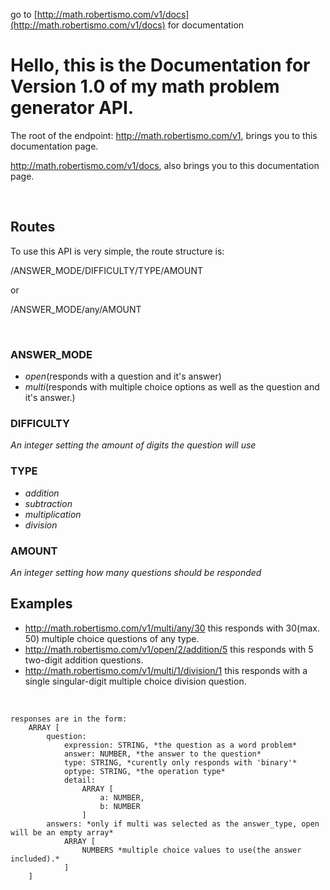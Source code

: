 go to [http://math.robertismo.com/v1/docs](http://math.robertismo.com/v1/docs) for documentation

<div>
	<h1>Hello, this is the Documentation for Version 1.0 of my math problem generator API.</h1>
	<p>The root of the endpoint: <a href="http://math.robertismo.com/v1">http://math.robertismo.com/v1</a>, brings you to this documentation page.</p>
	<p><a href="http://math.robertismo.com/v1/docs">http://math.robertismo.com/v1/docs</a>, also brings you to this documentation page.</p>
	<br/>
	<h2>Routes</h2>
	<p>To use this API is very simple, the route structure is:</p>
	<p>/ANSWER_MODE/DIFFICULTY/TYPE/AMOUNT</p>
	<p>or</p>
	<p>/ANSWER_MODE/any/AMOUNT</p>
	<br/>
	<h3>ANSWER_MODE</h3>
	<ul>
		<li><i>open</i>(responds with a question and it's answer)</li>
		<li><i>multi</i>(responds with multiple choice options as well as the question and it's answer.)</li>
	</ul>
	<h3>DIFFICULTY</h3>
	<i>An integer setting the amount of digits the question will use</i>
	<h3>TYPE</h3>
	<ul>
		<li><i>addition</i></li>
		<li><i>subtraction</i></li>
		<li><i>multiplication</i></li>
		<li><i>division</i></li>
	</ul>
	<h3>AMOUNT</h3>
	<i>An integer setting how many questions should be responded</i>
	<h2>Examples</h2>
	<ul>
		<li><a href="http://math.robertismo.com/v1/multi/any/30">http://math.robertismo.com/v1/multi/any/30</a> this responds with 30(max. 50) multiple choice questions of any type.</li>
		<li><a href="http://math.robertismo.com/v1/open/2/addition/5">http://math.robertismo.com/v1/open/2/addition/5</a> this responds with 5 two-digit addition questions.</li>
		<li><a href="http://math.robertismo.com/v1/multi/1/division/1">http://math.robertismo.com/v1/multi/1/division/1</a> this responds with a single singular-digit multiple choice division question.</li>
	</ul>
</div>
<br/>


```
responses are in the form:
	ARRAY [
		question:
			expression: STRING, *the question as a word problem*
			answer: NUMBER, *the answer to the question*
			type: STRING, *curently only responds with 'binary'*
			optype: STRING, *the operation type*
			detail:
				ARRAY [
					a: NUMBER, 
					b: NUMBER
				]
		answers: *only if multi was selected as the answer_type, open will be an empty array*
			ARRAY [
				NUMBERS *multiple choice values to use(the answer included).*
			]
	]
```